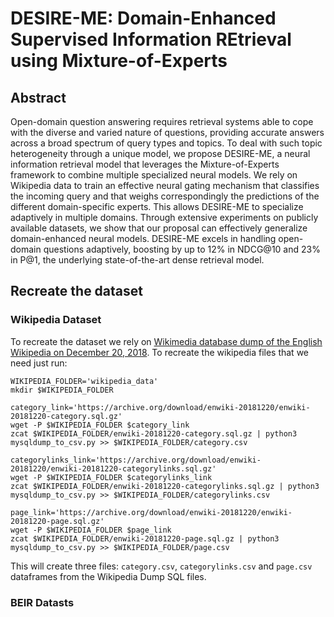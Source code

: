
  

# DESIRE-ME: Domain-Enhanced Supervised Information REtrieval using Mixture-of-Experts

  

  

## Abstract

  

Open-domain question answering requires retrieval systems able to cope with the diverse and varied nature of questions, providing accurate answers across a broad spectrum of query types and topics. To deal with such topic heterogeneity through a unique model, we propose DESIRE-ME, a neural information retrieval model that leverages the Mixture-of-Experts framework to combine multiple specialized neural models. We rely on Wikipedia data to train an effective neural gating mechanism that classifies the incoming query and that weighs correspondingly the predictions of the different domain-specific experts. This allows DESIRE-ME to specialize adaptively in multiple domains. Through extensive experiments on publicly available datasets, we show that our proposal can effectively generalize domain-enhanced neural models. DESIRE-ME excels in handling open-domain questions adaptively, boosting by up to 12% in NDCG@10 and 23% in P@1, the underlying state-of-the-art dense retrieval model.

  

  

## Recreate the dataset

  

### Wikipedia Dataset

To recreate the dataset we rely on [Wikimedia database dump of the English Wikipedia on December 20, 2018](https://archive.org/details/enwiki-20181220). To recreate the wikipedia files that we need just run:

```
WIKIPEDIA_FOLDER='wikipedia_data'
mkdir $WIKIPEDIA_FOLDER

category_link='https://archive.org/download/enwiki-20181220/enwiki-20181220-category.sql.gz'
wget -P $WIKIPEDIA_FOLDER $category_link
zcat $WIKIPEDIA_FOLDER/enwiki-20181220-category.sql.gz | python3 mysqldump_to_csv.py >> $WIKIPEDIA_FOLDER/category.csv

categorylinks_link='https://archive.org/download/enwiki-20181220/enwiki-20181220-categorylinks.sql.gz'
wget -P $WIKIPEDIA_FOLDER $categorylinks_link
zcat $WIKIPEDIA_FOLDER/enwiki-20181220-categorylinks.sql.gz | python3 mysqldump_to_csv.py >> $WIKIPEDIA_FOLDER/categorylinks.csv

page_link='https://archive.org/download/enwiki-20181220/enwiki-20181220-page.sql.gz'
wget -P $WIKIPEDIA_FOLDER $page_link
zcat $WIKIPEDIA_FOLDER/enwiki-20181220-page.sql.gz | python3 mysqldump_to_csv.py >> $WIKIPEDIA_FOLDER/page.csv
```

This will create three files: `category.csv`, `categorylinks.csv` and `page.csv` dataframes from the Wikipedia Dump SQL files.

### BEIR Datasts
